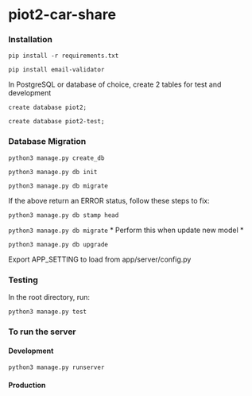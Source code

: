 # piot2-car-share

### Installation
`pip install -r requirements.txt`

`pip install email-validator`

In PostgreSQL or database of choice, create 2 tables for test and development

`create database piot2;`

`create database piot2-test;`

### Database Migration

`python3 manage.py create_db`

`python3 manage.py db init`

`python3 manage.py db migrate`

If the above return an ERROR status, follow these steps to fix:

`python3 manage.py db stamp head`

`python3 manage.py db migrate` * Perform this when update new model * 

`python3 manage.py db upgrade`


Export APP_SETTING to load from app/server/config.py


### Testing

In the root directory, run:

`python3 manage.py test`

### To run the server

#### Development

`python3 manage.py runserver`

#### Production